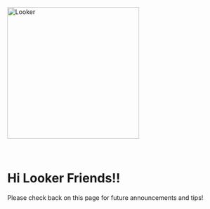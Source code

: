 <img style="width:300px" alt="Looker" id="img-logo" src="https://wwwstatic-a.lookercdn.com/homepage/new_home/looker.svg" />

<br/>
<br/>
<br/>

# Hi Looker Friends!!

Please check back on this page for future announcements and tips!
